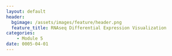 ```yaml
---
layout: default
header:
  bgimage: /assets/images/feature/header.png
  feature_title: RNAseq Differential Expression Visualization
categories:
    - Module 5
date: 0005-04-01
---
```

